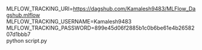 MLFLOW_TRACKING_URI=https://dagshub.com/Kamalesh9483/MLFlow_Dagshub.mlflow \
MLFLOW_TRACKING_USERNAME=Kamalesh9483 \
MLFLOW_TRACKING_PASSWORD=899e45d06f2885b1c0b6be61e4b2658207d1bbb7 \
python script.py
